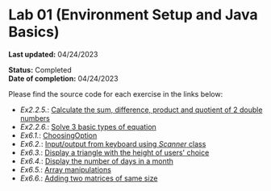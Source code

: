# Lab 01 (Environment Setup and Java Basics)
<b>Last updated:</b> 04/24/2023  

<b>Status:</b> Completed  
<b>Date of completion:</b> 04/24/2023  


Please find the source code for each exercise in the links below:

- <i>Ex2.2.5.</i>: [Calculate the sum, difference, product and quotient of 2 double numbers](src/Calculate.java)
- <i>Ex2.2.6.</i>: [Solve 3 basic types of equation](src/Equation)
- <i>Ex6.1.</i>: [ChoosingOption](src/ChoosingOption.java)
- <i>Ex6.2.</i>: [Input/output from keyboard using <i>Scanner</i> class](src/InputFromKeyboard.java)
- <i>Ex6.3.</i>: [Display a triangle with the height of users' choice](src/Triangle.java)
- <i>Ex6.4.</i>: [Display the number of days in a month](src/NumberOfDays)
- <i>Ex6.5.</i>: [Array manipulations](src/Array)
- <i>Ex6.6.</i>: [Adding two matrices of same size](src/MatrixAddition.java)
